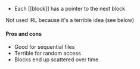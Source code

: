- Each [[block]] has a pointer to the next block

Not used IRL because it's a terrible idea (see below)

#### Pros and cons
- Good for sequential files
- Terrible for random access
- Blocks end up scattered over time
